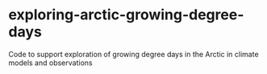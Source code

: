 # exploring-arctic-growing-degree-days
 Code to support exploration of growing degree days in the Arctic in climate models and observations
